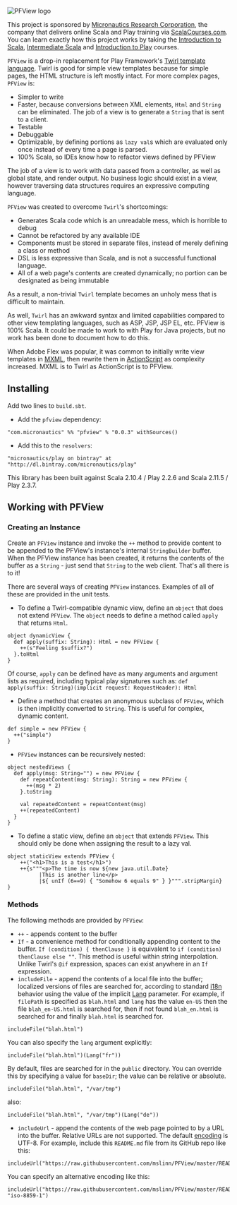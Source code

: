 ![PFView logo](https://raw.githubusercontent.com/mslinn/PFView/master/images/pfview_355x148.png "PFView Logo")

This project is sponsored by [Micronautics Research Corporation](http://www.micronauticsresearch.com/),
the company that delivers online Scala and Play training via [ScalaCourses.com](http://www.ScalaCourses.com).
You can learn exactly how this project works by taking the [Introduction to Scala](http://www.ScalaCourses.com/showCourse/40),
[Intermediate Scala](http://www.ScalaCourses.com/showCourse/45) and [Introduction to Play](http://www.ScalaCourses.com/showCourse/39) courses.

`PFView` is a drop-in replacement for Play Framework's [Twirl template language](https://github.com/playframework/twirlhttps://github.com/playframework/twirl).
Twirl is good for simple view templates because for simple pages, the HTML structure is left mostly intact.
For more complex pages, `PFView` is:

 * Simpler to write
 * Faster, because conversions between XML elements, `Html` and `String` can be eliminated. The job of a view is to generate a `String` that is sent to a client.
 * Testable
 * Debuggable
 * Optimizable, by defining portions as `lazy val`s which are evaluated only once instead of every time a page is parsed.
 * 100% Scala, so IDEs know how to refactor views defined by PFView

The job of a view is to work with data passed from a controller, as well as global state, and render output.
No business logic should exist in a view, however traversing data structures requires an expressive computing language.

`PFView` was created to overcome `Twirl`'s shortcomings:
 * Generates Scala code which is an unreadable mess, which is horrible to debug
 * Cannot be refactored by any available IDE
 * Components must be stored in separate files, instead of merely defining a class or method
 * DSL is less expressive than Scala, and is not a successful functional language.
 * All of a web page's contents are created dynamically; no portion can be designated as being immutable

As a result, a non-trivial `Twirl` template becomes an unholy mess that is difficult to maintain.

As well, `Twirl` has an awkward syntax and limited capabilities compared to other view templating languages, such as ASP, JSP, JSP EL, etc.
PFView is 100% Scala. It could be made to work to with Play for Java projects, but no work has been done to document how to do this.

When Adobe Flex was popular, it was common to initially write view templates in [MXML](http://en.wikipedia.org/wiki/MXML),
then rewrite them in [ActionScript](http://en.wikipedia.org/wiki/ActionScript) as complexity increased.
MXML is to Twirl as ActionScript is to PFView.

## Installing ##

Add two lines to `build.sbt`.

 * Add the `pfview` dependency:
````
"com.micronautics" %% "pfview" % "0.0.3" withSources()
````

 * Add this to the `resolvers`:
````
"micronautics/play on bintray" at "http://dl.bintray.com/micronautics/play"
````

This library has been built against Scala 2.10.4 / Play 2.2.6 and Scala 2.11.5 / Play 2.3.7.

## Working with PFView ##
### Creating an Instance ###
Create an `PFView` instance and invoke the `++` method to provide content to be appended to the PFView's instance's internal `StringBuilder` buffer.
When the PFView instance has been created, it returns the contents of the buffer as a `String` - just send that `String` to the web client.
That's all there is to it!

There are several ways of creating `PFView` instances. Examples of all of these are provided in the unit tests.

 * To define a Twirl-compatible dynamic view, define an `object` that does not extend `PFView`.
   The `object` needs to define a method called `apply` that returns `Html`.
````
object dynamicView {
  def apply(suffix: String): Html = new PFView {
    ++(s"Feeling $suffix?")
  }.toHtml
}
````
Of course, `apply` can be defined have as many arguments and argument lists as required, including typical play signatures such as:
`def apply(suffix: String)(implicit request: RequestHeader): Html`

 * Define a method that creates an anonymous subclass of `PFView`, which is then implicitly converted to `String`.
   This is useful for complex, dynamic content.

````
def simple = new PFView {
  ++("simple")
}
````

* `PFView` instances can be recursively nested:
````
object nestedViews {
  def apply(msg: String="") = new PFView {
    def repeatContent(msg: String): String = new PFView {
      ++(msg * 2)
    }.toString

    val repeatedContent = repeatContent(msg)
    ++(repeatedContent)
  }
}
````

 * To define a static view, define an `object` that extends `PFView`. This should only be done when assigning the result to a lazy val.
````
object staticView extends PFView {
    ++("<h1>This is a test</h1>")
    ++{s"""<p>The time is now ${new java.util.Date}
          |This is another line</p>
          |${ unIf (6==9) { "Somehow 6 equals 9" } }""".stripMargin}
}
````

### Methods ###
The following methods are provided by `PFView`:

 * `++` - appends content to the buffer
 * `If` - a convenience method for conditionally appending content to the buffer.
`If (condition) { thenClause }` is equivalent to `if (condition) thenClause else ""`.
This method is useful within string interpolation. Unlike Twirl's `@if` expression, spaces can exist anywhere in an `If` expression.
 * `includeFile` - append the contents of a local file into the buffer; localized versions of files are searched for,
according to standard [i18n](http://en.wikipedia.org/wiki/Internationalization_and_localization) behavior using the value of the implicit
[Lang](https://www.playframework.com/documentation/2.3.x/api/scala/index.html#play.api.i18n.Lang) parameter.
For example, if `filePath` is specified as `blah.html` and `lang` has the value `en-US` then the file `blah_en-US.html` is searched for,
then if not found `blah_en.html` is searched for and finally `blah.html` is searched for.
````
includeFile("blah.html")
````
You can also specify the `lang` argument explicitly:
````
includeFile("blah.html")(Lang("fr"))
````
By default, files are searched for in the `public` directory. You can override this by specifying a value for `baseDir`; the value can be relative or absolute.
````
includeFile("blah.html", "/var/tmp")
````
also:
````
includeFile("blah.html", "/var/tmp")(Lang("de"))
````
 * `includeUrl` - append the contents of the web page pointed to by a URL into the buffer.
Relative URLs are not supported. The default [encoding](https://www.playframework.com/documentation/2.3.x/api/scala/index.html#play.api.mvc.Codec) is UTF-8.
For example, include this `README.md` file from its GitHub repo like this:
````
includeUrl("https://raw.githubusercontent.com/mslinn/PFView/master/README.md")
````
You can specify an alternative encoding like this:
````
includeUrl("https://raw.githubusercontent.com/mslinn/PFView/master/README.md", "iso-8859-1")
````
